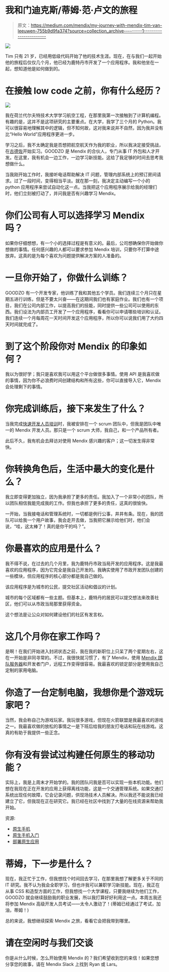 # 我和门迪克斯/蒂姆·范·卢文的旅程

> 原文：<https://medium.com/mendix/my-journey-with-mendix-tim-van-leeuwen-755b9d9fa374?source=collection_archive---------1----------------------->

![](img/f0dcc0789c1884c168d32c7f406e60b5.png)

Tim 只有 21 岁，已经用低级代码开始了他的技术生涯。现在，在与我们一起开始他的旅程后仅仅几个月，他已经为鹿特丹市开发了一个应用程序。我和他坐在一起，想知道他是如何做到的。

# 在接触 low code 之前，你有什么经历？

![](img/e5d435d21e8c087ae653711870b508e2.png)

我在荷兰代尔夫特技术大学学习航空工程，在那里我第一次接触到了计算机编程。有趣的是，这并不是这项研究的主要重点。在大学，我学了三个月的 Python。我可以很容易地理解其中的逻辑，但不知何故，这对我来说并不自然，因为我并没有比“Hello World”应用程序更进一步。

学习之后，我不太确定我是否想把航空航天作为我的职业，所以我决定接受挑战，在[古德佐](https://www.goodzo.nl/)开始实习。GOODZO 是 Mendix 的合伙人，专门从事 IT 外包和人才开发。在这里，我有机会一边工作，一边学习新技能。这给了我足够的时间去思考我想做什么。

当我刚开始工作时，我接听电话帮助解决 IT 问题，管理内部系统上的预订房间请求。过了一段时间，变得相当平淡。就在那一刻，我决定主动编写一个小的 python 应用程序来尝试自动化这一点。当我把这个应用程序展示给我的经理们时，他们立刻被打动了，并问我是否有兴趣学习 Mendix。

# 你们公司有人可以选择学习 Mendix 吗？

如果你仔细想想，有一个小的选择过程是有意义的。最后，公司想确保你开始做你想做的事情。任何感兴趣的人都可以要求参加 Mendix 培训，只要你不打算中途放弃。这真的是为每个喜欢为问题提供解决方案的人准备的。

# 一旦你开始了，你做什么训练？

GOODZO 有一个开发专家，他训练了我和其他五个学员。我们连续三个月只在星期五进行训练，但是不要太兴奋——在这期间我们也有家庭作业。我们也有一个项目，我们在公司内部工作，以提高我们的技能，同时提供一些公司可以使用的东西。我们设法为内部员工开发了一个应用程序，看看你可以申请哪些培训和认证。我们连续一个月每周花一天时间开发这个应用程序，所以你可以说我们用了大约四天时间就完成了。

# 到了这个阶段你对 Mendix 的印象如何？

我以为很好学；我只是喜欢我可以用这个平台做很多事情。使用 API 是我喜欢做的事情，因为你不必浪费时间创建结构和所有这些，你可以直接导入它，Mendix 会处理剩下的事情。

# 你完成训练后，接下来发生了什么？

当我完成[快速开发人员培训](https://gettingstarted.mendixcloud.com/link/path/31/Become-a-Rapid-Developer-(Analyst))时，我被安排在一个 scrum 团队中，但我是团队中唯一的 Mendix 开发人员。那只是一个 scrum 大师，我自己，和一个产品所有者。

此后不久，我有机会去拜访对使用 Mendix 感兴趣的客户；这一切发生得非常快。

# 你转换角色后，生活中最大的变化是什么？

我立即变得更加独立，因为我承担了更多的责任。我加入了一个非常小的团队，所以团队相信我能完成我的工作。但我也承担了更多的责任，这真的很愉快。

一开始，当我接电话和管理系统时，一切都是例行公事，井井有条。现在，我的团队可以给我一个用户故事，我会走开去做，当我把它展示给他们时，他们会说，“哇，这太棒了！真的是你干的吗？”。

# 你最喜欢的应用是什么？

我不得不说，在过去的几个月里，我为鹿特丹市政当局开发的应用程序。这是我最喜欢的应用程序，因为它完全是我自己开发的。我确实使用了市政开发团队创建的一些模块，但应用程序的核心部分都是我自己做的。

该应用程序是为城市的公民，提交社区活动和倡议的计划。

城市的每个区域都有一些主题。但基本上，鹿特丹的居民可以提交想法来改善社区，他们可以从市政当局那里获得资金。

这个想法是让公众对如何建设他们的社区有发言权。

# 这几个月你在家工作吗？

是啊！在我们开始进入封闭状态之前，我在我的新职位上只呆了两个星期左右，这在一开始是非同寻常的。不过，我很快就习惯了，有了 Mendix，使用 [Mendix 团队服务器](https://docs.mendix.com/developerportal/develop/team-server)和开发者门户，远程工作变得很容易。我最喜欢的锁定部分是使用我自己定制的家用电脑。

# 你造了一台定制电脑，我想你是个游戏玩家吧？

当然，我会称自己为游戏玩家。我玩很多游戏，但现在火箭联盟是我最喜欢的游戏之一。我最喜欢做的放松的事情之一是下班后给我的朋友打电话和玩在线游戏。这真的有助于我提供一些正念。

# 你有没有尝试过构建任何原生的移动功能？

实际上，我是上周末才开始学的。我的团队问我是否可以实现一些本机功能。他们想在我现在正在开发的应用上获得离线功能，这是一个交通管理系统。如果交通灯系统出现任何故障，它会记录问题，供现场技术人员解决。所以我还不能说我已经建立了它，但我现在正在研究它。我已经在社区中找到了大量的在线资源来帮助我开始。

资源:

*   [原生手机](https://docs.mendix.com/howto/mobile/native-mobile)
*   [原生手机入门](https://docs.mendix.com/howto/mobile/getting-started-with-native-mobile)
*   [部署原生应用](https://docs.mendix.com/howto/mobile/deploying-native-app)

# 蒂姆，下一步是什么？

现在，我正忙于工作，但我想找个时间回去学习，在那里我想了解更多关于不同的 IT 研究。我不认为我会全职学习，但也许我可以兼职学习新技能。现在，我正在从事 CSS 和造型方面的工作，但我想找一个大学课程，只要我继续为他们工作，GOODZO 就会继续鼓励我的职业发展，所以我打算好好利用这一点。本周五我还将参加 Mendix 高级开发人员考试——太令人激动了！(蒂姆已经通过了考试，加油，蒂姆！)

总的来说，我想继续探索 Mendix 之旅，看看它会把我带到哪里。

# 请在空闲时与我们交谈

你是从什么时候，怎么开始使用 Mendix 的？我们希望收到您的来信！如果您想分享您的故事，请在 Mendix Slack 上找到 Ryan 或 Lars。